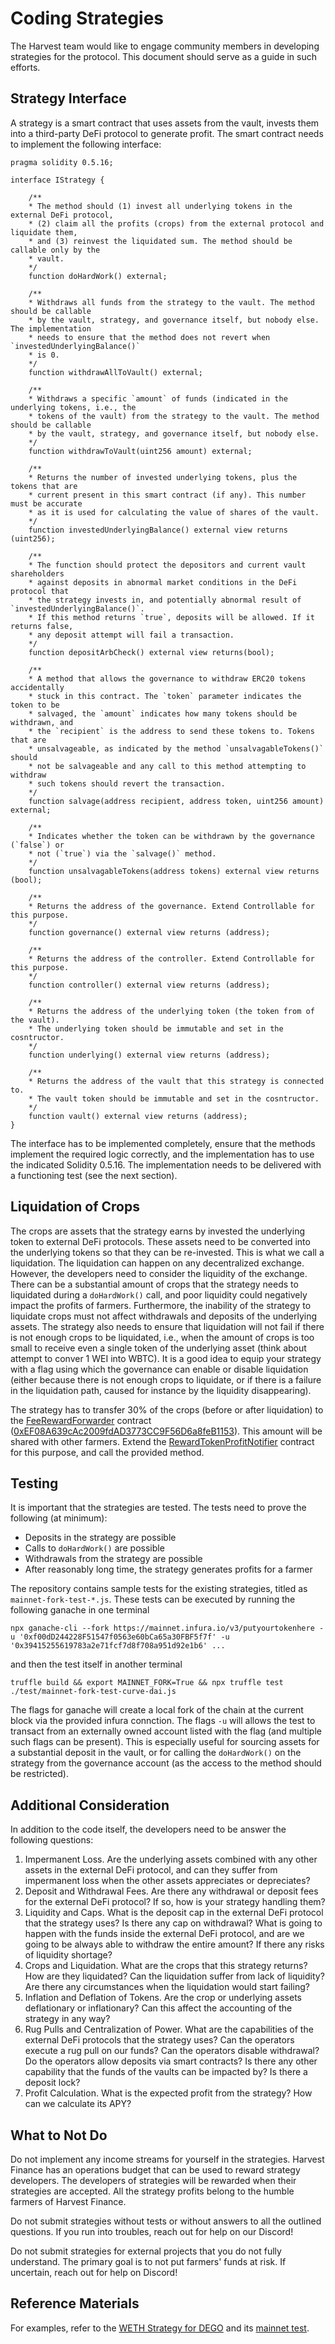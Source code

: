 # Coding Strategies

The Harvest team would like to engage community members in developing
strategies for the protocol. This document should serve as a guide
in such efforts. 

## Strategy Interface
A strategy is a smart contract that uses assets from the vault, invests
them into a third-party DeFi protocol to generate profit. The smart
contract needs to implement the following interface:

```solidity
pragma solidity 0.5.16;

interface IStrategy {

    /**
    * The method should (1) invest all underlying tokens in the external DeFi protocol,
    * (2) claim all the profits (crops) from the external protocol and liquidate them,
    * and (3) reinvest the liquidated sum. The method should be callable only by the
    * vault.
    */
    function doHardWork() external;
    
    /**
    * Withdraws all funds from the strategy to the vault. The method should be callable
    * by the vault, strategy, and governance itself, but nobody else. The implementation
    * needs to ensure that the method does not revert when `investedUnderlyingBalance()`
    * is 0.
    */
    function withdrawAllToVault() external;

    /**
    * Withdraws a specific `amount` of funds (indicated in the underlying tokens, i.e., the
    * tokens of the vault) from the strategy to the vault. The method should be callable
    * by the vault, strategy, and governance itself, but nobody else.
    */
    function withdrawToVault(uint256 amount) external;

    /**
    * Returns the number of invested underlying tokens, plus the tokens that are
    * current present in this smart contract (if any). This number must be accurate
    * as it is used for calculating the value of shares of the vault.
    */
    function investedUnderlyingBalance() external view returns (uint256);

    /**
    * The function should protect the depositors and current vault shareholders
    * against deposits in abnormal market conditions in the DeFi protocol that
    * the strategy invests in, and potentially abnormal result of `investedUnderlyingBalance()`.
    * If this method returns `true`, deposits will be allowed. If it returns false,
    * any deposit attempt will fail a transaction.
    */
    function depositArbCheck() external view returns(bool);

    /**
    * A method that allows the governance to withdraw ERC20 tokens accidentally
    * stuck in this contract. The `token` parameter indicates the token to be
    * salvaged, the `amount` indicates how many tokens should be withdrawn, and
    * the `recipient` is the address to send these tokens to. Tokens that are
    * unsalvageable, as indicated by the method `unsalvagableTokens()` should
    * not be salvageable and any call to this method attempting to withdraw
    * such tokens should revert the transaction.
    */
    function salvage(address recipient, address token, uint256 amount) external;

    /**
    * Indicates whether the token can be withdrawn by the governance (`false`) or
    * not (`true`) via the `salvage()` method.
    */
    function unsalvagableTokens(address tokens) external view returns (bool);
    
    /**
    * Returns the address of the governance. Extend Controllable for this purpose.
    */
    function governance() external view returns (address);

    /**
    * Returns the address of the controller. Extend Controllable for this purpose.
    */
    function controller() external view returns (address);

    /**
    * Returns the address of the underlying token (the token from of the vault). 
    * The underlying token should be immutable and set in the cosntructor.
    */
    function underlying() external view returns (address);

    /**
    * Returns the address of the vault that this strategy is connected to. 
    * The vault token should be immutable and set in the cosntructor.
    */
    function vault() external view returns (address);
}
```

The interface has to be implemented completely, ensure that the methods implement the
required logic correctly, and the implementation has to use the indicated Solidity 0.5.16.
The implementation needs to be delivered with a functioning test (see the next section). 

## Liquidation of Crops

The crops are assets that the strategy earns by invested the underlying token to
external DeFi protocols. These assets need to be converted into the underlying
tokens so that they can be re-invested. This is what we call a liquidation. The
liquidation can happen on any decentralized exchange. However, the developers need to 
consider the liquidity of the exchange. There can be a substantial amount of crops
that the strategy needs to liquidated during a `doHardWork()` call, and poor liquidity
could negatively impact the profits of farmers. Furthermore, the inability of the 
strategy to liquidate crops must not affect withdrawals and deposits of the underlying assets.
The strategy also needs to ensure that liquidation will not fail if there is not enough
crops to be liquidated, i.e., when the amount of crops is too small to receive even
a single token of the underlying asset (think about attempt to conver 1 WEI into WBTC).
It is a good idea to equip your strategy with a flag using which the governance
can enable or disable liquidation (either because there is not enough crops to liquidate,
or if there is a failure in the liquidation path, caused for instance by the liquidity
disappearing).

The strategy has to transfer 30% of the crops (before or after liquidation) to the
[FeeRewardForwarder](https://github.com/harvest-finance/harvest/blob/master/contracts/FeeRewardForwarder.sol) contract ([0xEF08A639cAc2009fdAD3773CC9F56D6a8feB1153](https://etherscan.io/address/0xEF08A639cAc2009fdAD3773CC9F56D6a8feB1153)). This amount will be shared with other farmers. Extend
the [RewardTokenProfitNotifier](https://github.com/harvest-finance/harvest/blob/master/contracts/strategies/RewardTokenProfitNotifier.sol) contract for this purpose, and call the provided method.


## Testing

It is important that the strategies are tested. The tests need to prove the following
(at minimum):

- Deposits in the strategy are possible
- Calls to `doHardWork()` are possible
- Withdrawals from the strategy are possible
- After reasonably long time, the strategy generates profits for a farmer

The repository contains sample tests for the existing strategies, titled as 
`mainnet-fork-test-*.js`. These tests can be executed by running the following
ganache in one terminal

```
npx ganache-cli --fork https://mainnet.infura.io/v3/putyourtokenhere -u '0xf00dD244228F51547f0563e60bCa65a30FBF5f7f' -u '0x39415255619783a2e71fcf7d8f708a951d92e1b6' ...    
```

and then the test itself in another terminal

```
truffle build && export MAINNET_FORK=True && npx truffle test ./test/mainnet-fork-test-curve-dai.js
```

The flags for ganache will create a local fork of the chain at the current block via
the provided infura connction. The flags `-u` will allows the test to transact from an
externally owned account listed with the flag (and multiple such flags can be present).
This is especially useful for sourcing assets for a substantial deposit in the vault,
or for calling the `doHardWork()` on the strategy from the governance account (as the
access to the method should be restricted).

## Additional Consideration

In addition to the code itself, the developers need to be answer the following questions:

1. Impermanent Loss. Are the underlying assets combined with any other assets in the external
DeFi protocol, and can they suffer from impermanent loss when the other assets appreciates or
depreciates?
2. Deposit and Withdrawal Fees. Are there any withdrawal or deposit fees for the external DeFi
protocol? If so, how is your strategy handling them?
3. Liquidity and Caps. What is the deposit cap in the external DeFi protocol that the strategy
uses? Is there any cap on withdrawal? What is going to happen with the funds inside the
external DeFi protocol, and are we going to be always able to withdraw the entire amount?
If there any risks of liquidity shortage?
4. Crops and Liquidation. What are the crops that this strategy returns? How are they
liquidated? Can the liquidation suffer from lack of liquidity? Are there any circumstances 
when the liquidation would start failing?
5. Inflation and Deflation of Tokens. Are the crop or underlying assets deflationary or
inflationary? Can this affect the accounting of the strategy in any way?
6. Rug Pulls and Centralization of Power. What are the capabilities of the external DeFi
protocols that the strategy uses? Can the operators execute a rug pull on our funds?
Can the operators disable withdrawal? Do the operators allow deposits via smart contracts?
Is there any other capability that the funds of the vaults can be impacted by? Is there a deposit
lock?
7. Profit Calculation. What is the expected profit from the strategy? How can we calculate
its APY?

## What to Not Do

Do not implement any income streams for yourself in the strategies. Harvest Finance has
an operations budget that can be used to reward strategy developers. The developers of
strategies will be rewarded when their strategies are accepted. All the strategy
profits belong to the humble farmers of Harvest Finance. 

Do not submit strategies without tests or without answers to all the outlined questions.
If you run into troubles, reach out for help on our Discord!

Do not submit strategies for external projects that you do not fully understand. The primary
goal is to not put farmers' funds at risk. If uncertain, reach out for help on Discord!

## Reference Materials

For examples, refer to the [WETH Strategy for DEGO](https://github.com/harvest-finance/harvest/blob/master/contracts/strategies/SNXRewards/DEGOSimpleStrategy.sol)
and its [mainnet test](https://github.com/harvest-finance/harvest/blob/master/test/mainnet-fork-test-DEGO-weth.js).

